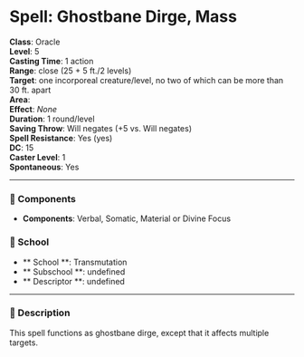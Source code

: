 
# Spell: Ghostbane Dirge, Mass
**Class**: Oracle  
**Level**: 5  
**Casting Time**: 1 action  
**Range**: close (25 + 5 ft./2 levels)  
**Target**: one incorporeal creature/level, no two of which can be more than 30 ft. apart  
**Area**:   
**Effect**: _None_  
**Duration**: 1 round/level  
**Saving Throw**: Will negates (+5 vs. Will negates)  
**Spell Resistance**: Yes (yes)  
**DC**: 15  
**Caster Level**: 1  
**Spontaneous**: Yes

---

### 🔮 Components
- **Components**: Verbal, Somatic, Material or Divine Focus

### 🏫 School
- ** School **: Transmutation
- ** Subschool **: undefined
- ** Descriptor **: undefined
---

### 📜 Description
This spell functions as ghostbane dirge, except that it affects multiple targets.

